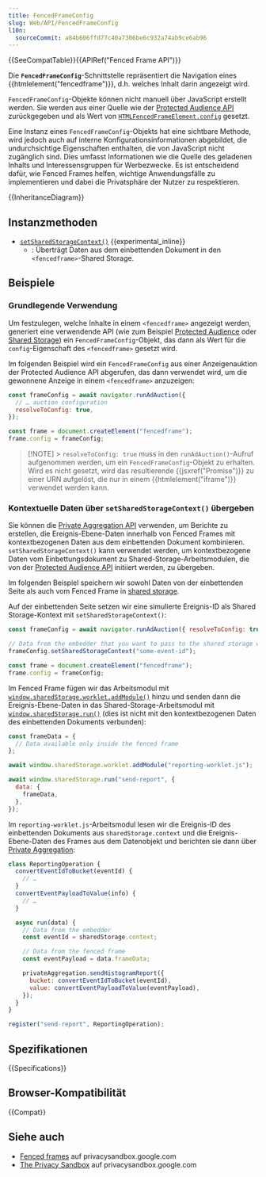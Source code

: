 ```yaml
---
title: FencedFrameConfig
slug: Web/API/FencedFrameConfig
l10n:
  sourceCommit: a84b606ffd77c40a7306be6c932a74ab9ce6ab96
---
```


{{SeeCompatTable}}{{APIRef("Fenced Frame API")}}

Die **`FencedFrameConfig`**-Schnittstelle repräsentiert die Navigation eines {{htmlelement("fencedframe")}}, d.h. welches Inhalt darin angezeigt wird.

`FencedFrameConfig`-Objekte können nicht manuell über JavaScript erstellt werden. Sie werden aus einer Quelle wie der [Protected Audience API](https://privacysandbox.google.com/private-advertising/protected-audience) zurückgegeben und als Wert von [`HTMLFencedFrameElement.config`](/de/docs/Web/API/HTMLFencedFrameElement/config) gesetzt.

Eine Instanz eines `FencedFrameConfig`-Objekts hat eine sichtbare Methode, wird jedoch auch auf interne Konfigurationsinformationen abgebildet, die undurchsichtige Eigenschaften enthalten, die von JavaScript nicht zugänglich sind. Dies umfasst Informationen wie die Quelle des geladenen Inhalts und Interessensgruppen für Werbezwecke. Es ist entscheidend dafür, wie Fenced Frames helfen, wichtige Anwendungsfälle zu implementieren und dabei die Privatsphäre der Nutzer zu respektieren.

{{InheritanceDiagram}}

## Instanzmethoden

- [`setSharedStorageContext()`](/de/docs/Web/API/FencedFrameConfig/setSharedStorageContext) {{experimental_inline}}
  - : Überträgt Daten aus dem einbettenden Dokument in den `<fencedframe>`-Shared Storage.

## Beispiele

### Grundlegende Verwendung

Um festzulegen, welche Inhalte in einem `<fencedframe>` angezeigt werden, generiert eine verwendende API (wie zum Beispiel [Protected Audience](https://privacysandbox.google.com/private-advertising/protected-audience) oder [Shared Storage](https://privacysandbox.google.com/private-advertising/shared-storage)) ein `FencedFrameConfig`-Objekt, das dann als Wert für die `config`-Eigenschaft des `<fencedframe>` gesetzt wird.

Im folgenden Beispiel wird ein `FencedFrameConfig` aus einer Anzeigenauktion der Protected Audience API abgerufen, das dann verwendet wird, um die gewonnene Anzeige in einem `<fencedframe>` anzuzeigen:

```js
const frameConfig = await navigator.runAdAuction({
  // … auction configuration
  resolveToConfig: true,
});

const frame = document.createElement("fencedframe");
frame.config = frameConfig;
```

> [!NOTE] > `resolveToConfig: true` muss in den `runAdAuction()`-Aufruf aufgenommen werden, um ein `FencedFrameConfig`-Objekt zu erhalten. Wird es nicht gesetzt, wird das resultierende {{jsxref("Promise")}} zu einer URN aufgelöst, die nur in einem {{htmlelement("iframe")}} verwendet werden kann.

### Kontextuelle Daten über `setSharedStorageContext()` übergeben

Sie können die [Private Aggregation API](https://privacysandbox.google.com/private-advertising/private-aggregation) verwenden, um Berichte zu erstellen, die Ereignis-Ebene-Daten innerhalb von Fenced Frames mit kontextbezogenen Daten aus dem einbettenden Dokument kombinieren. `setSharedStorageContext()` kann verwendet werden, um kontextbezogene Daten vom Einbettungsdokument zu Shared-Storage-Arbeitsmodulen, die von der [Protected Audience API](https://privacysandbox.google.com/private-advertising/protected-audience) initiiert werden, zu übergeben.

Im folgenden Beispiel speichern wir sowohl Daten von der einbettenden Seite als auch vom Fenced Frame in [shared storage](https://privacysandbox.google.com/private-advertising/shared-storage).

Auf der einbettenden Seite setzen wir eine simulierte Ereignis-ID als Shared Storage-Kontext mit `setSharedStorageContext()`:

```js
const frameConfig = await navigator.runAdAuction({ resolveToConfig: true });

// Data from the embedder that you want to pass to the shared storage worklet
frameConfig.setSharedStorageContext("some-event-id");

const frame = document.createElement("fencedframe");
frame.config = frameConfig;
```

Im Fenced Frame fügen wir das Arbeitsmodul mit [`window.sharedStorage.worklet.addModule()`](/de/docs/Web/API/Worklet/addModule) hinzu und senden dann die Ereignis-Ebene-Daten in das Shared-Storage-Arbeitsmodul mit [`window.sharedStorage.run()`](/de/docs/Web/API/WindowSharedStorage/run) (dies ist nicht mit den kontextbezogenen Daten des einbettenden Dokuments verbunden):

```js
const frameData = {
  // Data available only inside the fenced frame
};

await window.sharedStorage.worklet.addModule("reporting-worklet.js");

await window.sharedStorage.run("send-report", {
  data: {
    frameData,
  },
});
```

Im `reporting-worklet.js`-Arbeitsmodul lesen wir die Ereignis-ID des einbettenden Dokuments aus `sharedStorage.context` und die Ereignis-Ebene-Daten des Frames aus dem Datenobjekt und berichten sie dann über [Private Aggregation](https://privacysandbox.google.com/private-advertising/private-aggregation):

```js
class ReportingOperation {
  convertEventIdToBucket(eventId) {
    // …
  }
  convertEventPayloadToValue(info) {
    // …
  }

  async run(data) {
    // Data from the embedder
    const eventId = sharedStorage.context;

    // Data from the fenced frame
    const eventPayload = data.frameData;

    privateAggregation.sendHistogramReport({
      bucket: convertEventIdToBucket(eventId),
      value: convertEventPayloadToValue(eventPayload),
    });
  }
}

register("send-report", ReportingOperation);
```

## Spezifikationen

{{Specifications}}

## Browser-Kompatibilität

{{Compat}}

## Siehe auch

- [Fenced frames](https://privacysandbox.google.com/private-advertising/fenced-frame) auf privacysandbox.google.com
- [The Privacy Sandbox](https://privacysandbox.google.com/) auf privacysandbox.google.com
